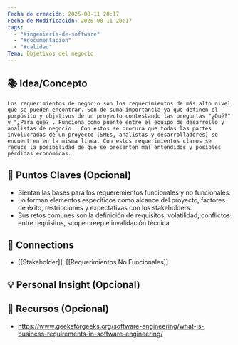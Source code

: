 ```yaml
---
Fecha de creación: 2025-08-11 20:17
Fecha de Modificación: 2025-08-11 20:17
tags:
  - "#ingeniería-de-software"
  - "#documentacion"
  - "#calidad"
Tema: Objetivos del negocio
---
```



## 📚 Idea/Concepto 

	Los requerimientos de negocio son los requerimientos de más alto nivel que se pueden encontrar. Son de suma importancia ya que definen el porpósito y objetivos de un proyecto contestando las preguntas "¿Qué?" y "¿Para qué? . Funciona como puente entre el equipo de desarrollo y analistas de negocio . Con estos se procura que todas las partes involucradas de un proyecto (SMEs, analistas y desarrolladores) se encuentren en la misma línea. Con estos requerimientos claros se reduce la posibilidad de que se presenten mal entendidos y posibles pérdidas económicas.
## 📌 Puntos Claves (Opcional)
- Sientan las bases para los requeremientos funcionales y no funcionales.
- Lo forman elementos específicos como alcance del proyecto, factores de éxito, restricciones y expectativas con los stakeholders.
- Sus retos comunes son la definición de requisitos, volatilidad, conflictos entre requisitos, scope creep e invalidación técnica

## 🔗 Connections
- [[Stakeholder]], [[Requerimientos No Funcionales]]

## 💡 Personal Insight (Opcional)

## 🧾 Recursos (Opcional)
- https://www.geeksforgeeks.org/software-engineering/what-is-business-requirements-in-software-engineering/